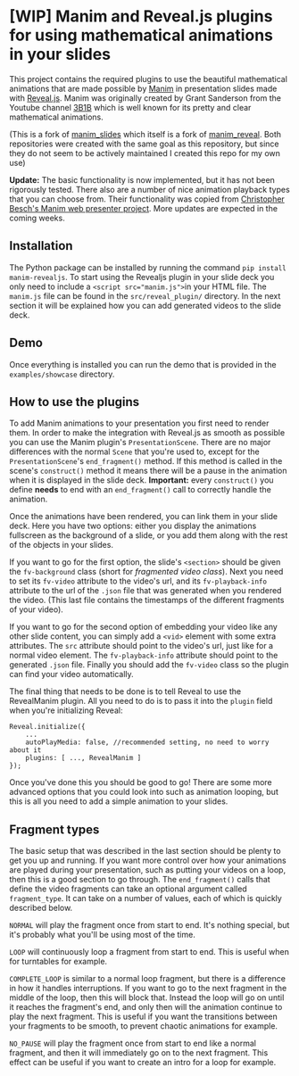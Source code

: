 # [WIP] Manim and Reveal.js plugins for using mathematical animations in your slides

This project contains the required plugins to use the beautiful mathematical animations that are made possible by [Manim](https://www.manim.community) in presentation slides made with [Reveal.js](https://github.com/hakimel/reveal.js). Manim was originally created by Grant Sanderson from the Youtube channel [3B1B](https://www.youtube.com/c/3blue1brown) which is well known for its pretty and clear mathematical animations.

(This is a fork of [manim_slides](https://github.com/chubbc/manim_slides) which itself is a fork of [manim_reveal](https://github.com/anjandn/manim_reveal). Both repositories were created with the same goal as this repository, but since they do not seem to be actively maintained I created this repo for my own use)

**Update:** The basic functionality is now implemented, but it has not been rigorously tested. There also are a number of nice animation playback types that you can choose from. Their functionality was copied from [Christopher Besch's Manim web presenter project](https://github.com/christopher-besch/manim_web_presenter). More updates are expected in the coming weeks.

## Installation
The Python package can be installed by running the command `pip install manim-revealjs`. To start using the Revealjs plugin in your slide deck you only need to include a `<script src="manim.js">`in your HTML file. The `manim.js` file can be found in the `src/reveal_plugin/` directory. In the next section it will be explained how you can add generated videos to the slide deck.

## Demo

Once everything is installed you can run the demo that is provided in the `examples/showcase` directory.

## How to use the plugins
To add Manim animations to your presentation you first need to render them. In order to make the integration with Reveal.js as smooth as possible you can use the Manim plugin's `PresentationScene`. There are no major differences with the normal `Scene` that you're used to, except for the `PresentationScene`'s `end_fragment()` method. If this method is called in the scene's `construct()` method it means there will be a pause in the animation when it is displayed in the slide deck. **Important:** every `construct()` you define **needs** to end with an `end_fragment()` call to correctly handle the animation.

Once the animations have been rendered, you can link them in your slide deck. Here you have two options: either you display the animations fullscreen as the background of a slide, or you add them along with the rest of the objects in your slides.

If you want to go for the first option, the slide's `<section>` should be given the `fv-background` class (short for *fragmented video class*). Next you need to set its `fv-video` attribute to the video's url, and its `fv-playback-info` attribute to the url of the `.json` file that was generated when you rendered the video. (This last file contains the timestamps of the different fragments of your video).

If you want to go for the second option of embedding your video like any other slide content, you can simply add a `<vid>` element with some extra attributes. The `src` attribute should point to the video's url, just like for a normal video element. The `fv-playback-info` attribute should point to the generated `.json` file. Finally you should add the `fv-video` class so the plugin can find your video automatically.

The final thing that needs to be done is to tell Reveal to use the RevealManim plugin. All you need to do is to pass it into the `plugin` field when you're initializing Reveal: 

```
Reveal.initialize({
    ...
    autoPlayMedia: false, //recommended setting, no need to worry about it
    plugins: [ ..., RevealManim ]
});
```

Once you've done this you should be good to go! There are some more advanced options that you could look into such as animation looping, but this is all you need to add a simple animation to your slides.

## Fragment types

The basic setup that was described in the last section should be plenty to get you up and running. If you want more control over how your animations are played during your presentation, such as putting your videos on a loop, then this is a good section to go through. The `end_fragment()` calls that define the video fragments can take an optional argument called `fragment_type`. It can take on a number of values, each of which is quickly described below.

`NORMAL` will play the fragment once from start to end. It's nothing special, but it's probably what you'll be using most of the time.

`LOOP` will continuously loop a fragment from start to end. This is useful when for turntables for example.

`COMPLETE_LOOP` is similar to a normal loop fragment, but there is a difference in how it handles interruptions. If you want to go to the next fragment in the middle of the loop, then this will block that. Instead the loop will go on until it reaches the fragment's end, and only then will the animation continue to play the next fragment. This is useful if you want the transitions between your fragments to be smooth, to prevent chaotic animations for example.

`NO_PAUSE` will play the fragment once from start to end like a normal fragment, and then it will immediately go on to the next fragment. This effect can be useful if you want to create an intro for a loop for example.
